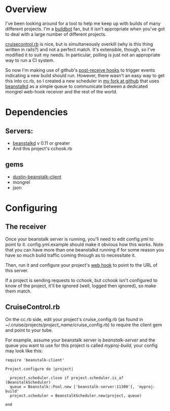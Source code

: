 # Overview

I've been looking around for a tool to help me keep up with builds of many
different projects.  I'm a [buildbot](http://buildbot.net/) fan, but it isn't
appropriate when you've got to deal with a large number of different projects.

[cruisecontrol.rb](http://cruisecontrolrb.thoughtworks.com/) is nice, but is
simultaneously overkill (why is this thing written in rails?) and not a
perfect match.  It's extensible, though, so I've modified it to suit my needs.
In particular, polling is just not an appropriate way to run a CI system.

So now I'm making use of github's
[post-receive hooks](http://github.com/guides/post-receive-hooks) to trigger
events indicating a new build should run.  However, there wasn't an easy way
to get this into cc.rb, so I created a new scheduler in
[my fork at github](http://github.com/dustin/cruisecontrolrb) that uses
[beanstalkd](http://xph.us/software/beanstalkd/) as a simple queue to
communicate between a dedicated mongrel web-hook receiver and the rest of
the world.

# Dependencies

## Servers:
* [beanstalkd](http://xph.us/software/beanstalkd/) v 0.11 or greater
* And this project's cchook.rb

## gems
* [dustin-beanstalk-client](http://github.com/dustin/beanstalk-client-ruby)
* mongrel
* json

# Configuring

## The receiver

Once your beanstalk server is running, you'll need to edit config.yml to point
to it.  config.yml.example should make it obvious how this works.  Note that
you can have more than one beanstalkd running if for some reason you have so
much build traffic coming through as to necessitate it.

Then, run it and configure your project's
[web hook](http://github.com/guides/post-receive-hooks) to point to
the URL of this server.

If a project is sending requests to cchook, but cchook isn't configured to
know of the project, it'll be ignored (well, logged then ignored), so make
them match.

## CruiseControl.rb

On the cc.rb side, edit your project's cruise\_config.rb (as found in
~/.cruise/projects/_project\_name_/cruise\_config.rb) to require the client
gem and point to your tube.

For example, assume your beanstalk server is _beanstalk-server_ and the queue
you want to use for this project is called _myproj-build_, your config may
look like this:

    require 'beanstalk-client'
    
    Project.configure do |project|
    
      project.scheduler.close if project.scheduler.is_a?(BeanstalkScheduler)
      queue = Beanstalk::Pool.new ['beanstalk-server:11300'], 'myproj-build'
      project.scheduler = BeanstalkScheduler.new(project, queue)
    
    end
    
